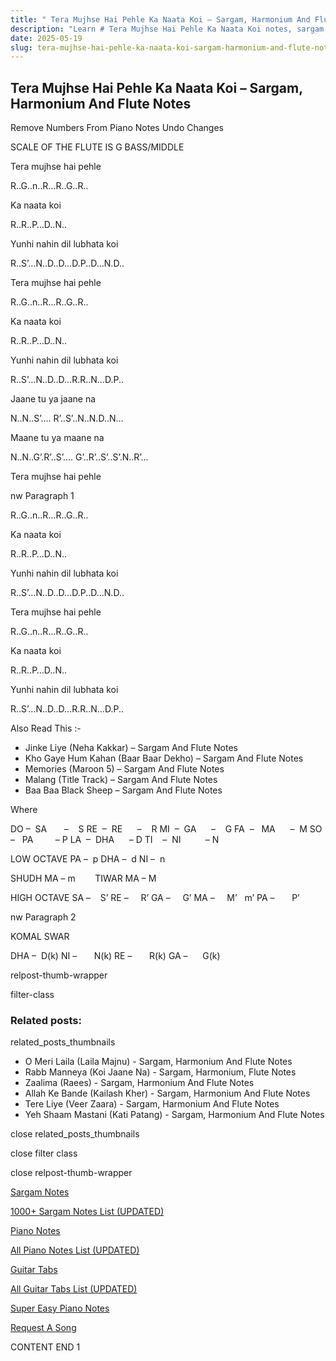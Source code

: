 ```yaml
---
title: " Tera Mujhse Hai Pehle Ka Naata Koi – Sargam, Harmonium And Flute Notes"
description: "Learn # Tera Mujhse Hai Pehle Ka Naata Koi notes, sargam, harmonium notations and flute notes. Easy step-by-step tutorial for beginners."
date: 2025-05-19
slug: tera-mujhse-hai-pehle-ka-naata-koi-sargam-harmonium-and-flute-notes
---
```


## Tera Mujhse Hai Pehle Ka Naata Koi – Sargam, Harmonium And Flute Notes

Remove Numbers From Piano Notes
Undo Changes

SCALE OF THE FLUTE IS G BASS/MIDDLE

Tera mujhse hai pehle

R..G..n..R…R..G..R..

Ka naata koi

R..R..P…D..N..

Yunhi nahin dil lubhata koi

R..S’…N..D..D…D.P..D…N.D..

Tera mujhse hai pehle

R..G..n..R…R..G..R..

Ka naata koi

R..R..P…D..N..

Yunhi nahin dil lubhata koi

R..S’…N..D..D…R.R..N…D.P..

Jaane tu ya jaane na

N..N..S’…. R’..S’..N..N.D..N…

Maane tu ya maane na

N..N..G’.R’..S’…. G’..R’..S’..S’.N..R’…

Tera mujhse hai pehle

nw Paragraph 1

R..G..n..R…R..G..R..

Ka naata koi

R..R..P…D..N..

Yunhi nahin dil lubhata koi

R..S’…N..D..D…D.P..D…N.D..

Tera mujhse hai pehle

R..G..n..R…R..G..R..

Ka naata koi

R..R..P…D..N..

Yunhi nahin dil lubhata koi

R..S’…N..D..D…R.R..N…D.P..

Also Read This :-

- Jinke Liye (Neha Kakkar) – Sargam And Flute Notes
- Kho Gaye Hum Kahan (Baar Baar Dekho) – Sargam And Flute Notes
- Memories (Maroon 5) – Sargam And Flute Notes
- Malang (Title Track) – Sargam And Flute Notes
- Baa Baa Black Sheep – Sargam And Flute Notes

Where

DO –  SA       –    S
RE  –  RE      –    R
MI  –  GA      –    G
FA  –   MA      –  M
SO  –   PA         – P
LA  –  DHA      – D
TI    –  NI          – N

LOW OCTAVE
PA –  p
DHA –  d
NI –  n

SHUDH MA – m        TIWAR MA – M

HIGH OCTAVE
SA –    S’
RE –     R’
GA –     G’
MA –     M’   m’
PA –       P’

nw Paragraph 2

KOMAL SWAR

DHA –  D(k)
NI –       N(k)
RE –       R(k)
GA –      G(k)

relpost-thumb-wrapper

filter-class

### Related posts:

related_posts_thumbnails

- O Meri Laila (Laila Majnu) - Sargam, Harmonium And Flute Notes
- Rabb Manneya (Koi Jaane Na) - Sargam, Harmonium, Flute Notes
- Zaalima (Raees) - Sargam, Harmonium And Flute Notes
- Allah Ke Bande (Kailash Kher) - Sargam, Harmonium And Flute Notes
- Tere Liye (Veer Zaara) - Sargam, Harmonium And Flute Notes
- Yeh Shaam Mastani (Kati Patang) - Sargam, Harmonium And Flute Notes

close related_posts_thumbnails

close filter class

close relpost-thumb-wrapper

[Sargam Notes](/sargam-notes.html)

[1000+ Sargam Notes List (UPDATED)](/all-songs-list-sargam-notes.html)

[Piano Notes](/piano-notes.html)

[All Piano Notes List (UPDATED)](/all-songs-list-piano-notes.html)

[Guitar Tabs](/guitar-tabs.html)

[All Guitar Tabs List (UPDATED)](/all-songs-list-guitar-tabs.html)

[Super Easy Piano Notes](https://studywall.in/)

[Request A Song](/request-a-song.html)

CONTENT END 1
